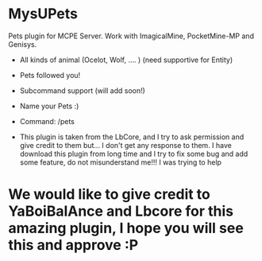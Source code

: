 # MysUPets
Pets plugin for MCPE Server. Work with ImagicalMine, PocketMine-MP and Genisys.

- All kinds of animal (Ocelot, Wolf, .... ) (need supportive for Entity)

- Pets followed you!

- Subcommand support (will add soon!)

- Name your Pets :)
 
- Command: /pets

- This plugin is taken from the LbCore, and I try to ask permission and give credit to them but... I don't get any response to them. I have download this plugin from long time and I try to fix some bug and add some feature, do not misunderstand me!!! I was trying to help 
# We would like to give credit to YaBoiBalAnce and Lbcore for this amazing plugin, I hope you will see this and approve :P

